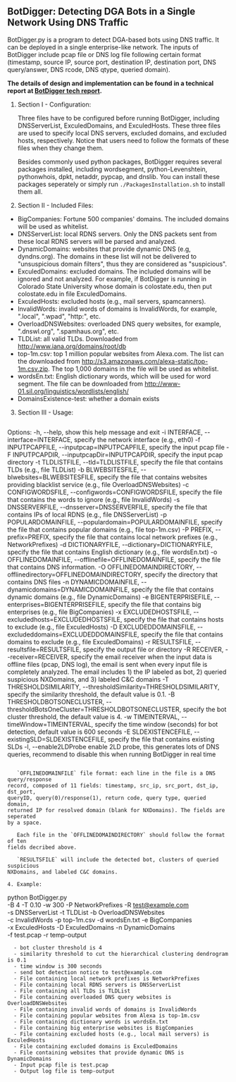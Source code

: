 
## BotDigger: Detecting DGA Bots in a Single Network Using DNS Traffic
BotDigger.py is a program to detect DGA-based bots using DNS traffic. It can be
deployed in a single enterprise-like network. The inputs of BotDigger include
pcap file or DNS log file following certain format (timestamp, source IP,
source port, destination IP, destination port, DNS query/answer, DNS rcode, DNS
qtype, queried domain).

**The details of design and implementation can be found in a technical report
at [BotDigger tech report](http://www.cs.colostate.edu/~hanzhang/papers/BotDigger-techReport.pdf).**

1. Section I - Configuration:

   Three files have to be configured before running BotDigger, including
DNSServerList, ExculedDomains, and ExculedHosts. These three files are used to
specify local DNS servers, excluded domains, and excluded hosts, respectively.
Notice that users need to follow the formats of these files when they change
them.

   Besides commonly used python packages, BotDigger requires several packages
installed, including wordsegment, python-Levenshtein, pythonwhois, dpkt,
netaddr, pypcap, and dnslib. You can install these packages seperately or
simply run `./PackagesInstallation.sh` to install them all.

2. Section II - Included Files:
  * BigCompanies: Fortune 500 companies' domains. The included domains will be used as whitelist.
  * DNSServerList: local RDNS servers. Only the DNS packets sent from these local RDNS servers will be parsed and analyzed.
  * DynamicDomains: websites that provide dynamic DNS (e.g, dyndns.org). The domains in these list will not be delivered to "unsuspicious domain filters", thus they are considered as "suspicious".
  * ExculedDomains: excluded domains. The included domains will be ignored and not analyzed. For example, if BotDigger is running in Colorado State University whose domain is colostate.edu, then put colostate.edu in file ExculedDomains.
  * ExculedHosts: excluded hosts (e.g., mail servers, spamcanners).
  * InvalidWords: invalid words of domains is InvalidWords, for example, ".local", ".wpad", "http:", etc.
  * OverloadDNSWebsites: overloaded DNS query websites, for example, ".dnswl.org", ".spamhaus.org", etc.
  * TLDList: all valid TLDs. Downloaded from http://www.iana.org/domains/root/db
  * top-1m.csv: top 1 million popular websites from Alexa.com. The list can the downloaded from http://s3.amazonaws.com/alexa-static/top-1m.csv.zip. The top 1,000 domains in the file will be used as whitelist.
  * wordsEn.txt: English dictionary words, which will be used for word segment. The file can be downloaded from http://www-01.sil.org/linguistics/wordlists/english/
  * DomainsExistence-test: whether a domain exists

3. Section III - Usage:

   ```
Options:
  -h, --help, show this help message and exit
  -i INTERFACE, --interface=INTERFACE,
            specify the network interface (e.g., eth0)
  -f INPUTPCAPFILE, --inputpcap=INPUTPCAPFILE,
            specify the input pcap file
  -F INPUTPCAPDIR, --inputpcapDir=INPUTPCAPDIR,
            specify the input pcap directory
  -t TLDLISTFILE, --tld=TLDLISTFILE,
            specify the file that contains TLDs (e.g., file TLDList)
  -b BLWEBSITESFILE, --blwebsites=BLWEBSITESFILE,
            specify the file that contains websites providing blacklist service
            (e.g., file OverloadDNSWebsites)
  -c CONFIGWORDSFILE, --configwords=CONFIGWORDSFILE,
            specify the file that contains the words to ignore (e.g., file InvalidWords)
  -s DNSSERVERFILE, --dnsserver=DNSSERVERFILE,
            specify the file that contains IPs of local RDNS (e.g., file DNSServerList)
  -p POPULARDOMAINFILE, --populardomain=POPULARDOMAINFILE,
            specify the file that contains popular domains (e.g., file top-1m.csv)
  -P PREFIX, --prefix=PREFIX,
            specify the file that contains local network prefixes (e.g., NetworkPrefixes)
  -d DICTIONARYFILE, --dictionary=DICTIONARYFILE,
            specify the file that contains English dictionary (e.g., file wordsEn.txt)
  -o OFFLINEDOMAINFILE, --offlinefile=OFFLINEDOMAINFILE,
            specify the file that contains DNS information.
  -O OFFLINEDOMAINDIRECTORY, --offlinedirectory=OFFLINEDOMAINDIRECTORY,
            specify the directory that contains DNS files
  -n DYNAMICDOMAINFILE, --dynamicdomains=DYNAMICDOMAINFILE,
            specify the file that contains dynamic domains (e.g., file DynamicDomains)
  -e BIGENTERPRISEFILE, --enterprises=BIGENTERPRISEFILE,
            specify the file that contains big enterprises (e.g., file BigCompanies)
  -x EXCLUDEDHOSTSFILE, --excludedhosts=EXCLUDEDHOSTSFILE,
            specify the file that contains hosts to exclude (e.g., file ExculedHosts)
  -D EXCLUDEDDOMAINSFILE, --excludeddomains=EXCLUDEDDOMAINSFILE,
            specify the file that contains domains to exclude (e.g., file ExculedDomains)
  -r RESULTSFILE, --resultsfile=RESULTSFILE,
            specify the output file or directory
  -R RECEIVER, --receiver=RECEIVER,
            specify the email receiver when the input data is offline files
            (pcap, DNS log), the email is sent when every input file is completely
            analyzed. The email includes 1) the IP labeled as bot, 2) queried suspicious
            NXDomains, and 3) labeled C&C domains
  -T THRESHOLDSIMILARITY, --thresholdSimilarity=THRESHOLDSIMILARITY,
            specify the similarity threshold, the default value is 0.1.
  -B THRESHOLDBOTSONECLUSTER, --thresholdBotsOneCluster=THRESHOLDBOTSONECLUSTER,
            specify the bot cluster threshold, the default value is 4.
  -w TIMEINTERVAL, --timeWindow=TIMEINTERVAL,
            specify the time window (seconds) for bot detection, default value
            is 600 seconds
  -E SLDEXISTENCEFILE, --existingSLD=SLDEXISTENCEFILE,
            specify the file that contains existing SLDs
  -l, --enable2LDProbe
            enable 2LD probe, this generates lots of DNS queries, recommend to
            disable this when running BotDigger in real time
```

   `OFFLINEDOMAINFILE` file format: each line in the file is a DNS query/response
record, composed of 11 fields: timestamp, src_ip, src_port, dst_ip, dst_port,
queryID, query(0)/response(1), return code, query type, queried domain,
returned IP for resolved domain (blank for NXDomains). The fields are seperated
by a space.

   Each file in the `OFFLINEDOMAINDIRECTORY` should follow the format of ten
fields decribed above.

   `RESULTSFILE` will include the detected bot, clusters of queried suspicious
NXDomains, and labeled C&C domains.

4. Example:
   ```
python BotDigger.py \
  -B 4 -T 0.10 -w 300 -P NetworkPrefixes -R test@example.com \
  -s DNSServerList -t TLDList -b OverloadDNSWebsites \
  -c InvalidWords -p top-1m.csv -d wordsEn.txt -e BigCompanies \
  -x ExculedHosts -D ExculedDomains -n DynamicDomains \
  -f test.pcap -r temp-output
```
  - bot cluster threshold is 4
  - similarity threshold to cut the hierarchical clustering dendrogram is 0.1
  - time window is 300 seconds
  - send bot detection notice to test@example.com
  - File containing local network prefixes is NetworkPrefixes
  - File containing local RDNS servers is DNSServerList
  - File containing all TLDs is TLDList
  - File containing overloaded DNS query websites is OverloadDNSWebsites
  - File containing invalid words of domains is InvalidWords
  - File containing popular websites from Alexa is top-1m.csv
  - File containing dictionary words is wordsEn.txt
  - File containing big enterprise websites is BigCompanies
  - File containing excluded hosts (e.g., local mail servers) is ExculedHosts
  - File containing excluded domains is ExculedDomains
  - File containing websites that provide dynamic DNS is DynamicDomains
  - Input pcap file is test.pcap
  - Output log file is temp-output

